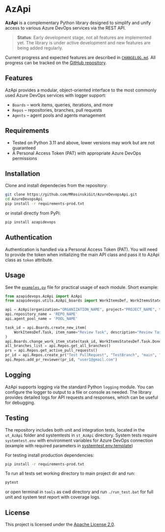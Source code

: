 # AzApi

**AzApi** is a complementary Python library designed to simplify and unify access to various Azure DevOps services via the REST API.

> **Status**: Early development stage, not all features are implemented yet. The library is under active development and new features are being added regularly.

Current progress and expected features are described in [`CHANGELOG.md`](CHANGELOG.md).
All progress can be tracked on the [GitHub repository](https://github.com/MRosinskiGit/AzureDevopsApi).

## Features

AzApi provides a modular, object-oriented interface to the most commonly used Azure DevOps services with logger support:

- `Boards` – work items, queries, iterations, and more
- `Repos` – repositories, branches, pull requests
- `Agents` – agent pools and agents management

## Requirements

- Tested on Python 3.11 and above, lower versions may work but are not guaranteed
- A Personal Access Token (PAT) with appropriate Azure DevOps permissions

## Installation

Clone and install dependecies from the repository:

```bash
git clone https://github.com/MRosinskiGit/AzureDevopsApi.git
cd AzureDevopsApi
pip install -r requirements-prod.txt
```
or install directly from PyPi:

```bash
pip install azapidevops
```
## Authentication

Authentication is handled via a Personal Access Token (PAT). You will need to provide the token when initializing the main API class and pass it to AzApi class as `token` attribute.

## Usage

See the [`examples.py`](examples.py) file for practical usage of each module. Short example:

```python
from azapidevops.AzApi import AzApi
from azapidevops.utils.AzApi_boards import WorkItemsDef, WorkItemsStatesDef

api = AzApi(organization="ORGANIZATION_NAME", project="PROJECT_NAME", token="PAT")
api.repository_name = 'REPO_NAME'
api.agent_pool_name = 'POOL_NAME'

task_id = api.Boards.create_new_item(
    WorkItemsDef.Task, item_name="Review Task", description="Review Task for Documentation"
)
api.Boards.change_work_item_state(task_id, WorkItemsStatesDef.Task.Done)
all_branches_list = api.Repos.get_all_branches()
prs = api.Repos.get_active_pull_requests()
pr_id = api.Repos.create_pr("Test PullRequest", "TestBranch", "main", "Testing API Request.")
api.Repos.add_pr_reviewer(pr_id, "user1@gmail.com")

```
## Logging
AzApi supports logging via the standard Python `logging` module. You can configure the logger to output to a file or console as needed. The library provides detailed logs for API requests and responses, which can be useful for debugging.

## Testing

The repository includes both unit and integration tests, located in the `ut_AzApi` folder and systemtests in `st_AzApi` directory. System tests require `systemtest.env` with environment variables for Azure DevOps connection (example with required parameters in [systemtest.env.template](tests/st_AzApi/systemtest.env.template))

For testing install production dependencies:
```bash
pip install -r requirements-prod.txt
```
To run all tests set working directory to main project dir and run:

```bash
pytest 
```

or open terminal in `tools` as cwd directory and run `./run_test.bat` for full unit and system test report with coverage logs.


## License

This project is licensed under the [Apache License 2.0](LICENSE).
